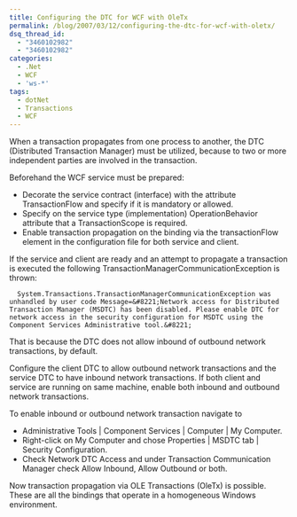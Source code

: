 ```yaml
---
title: Configuring the DTC for WCF with OleTx
permalink: /blog/2007/03/12/configuring-the-dtc-for-wcf-with-oletx/
dsq_thread_id:
  - "3460102982"
  - "3460102982"
categories:
  - .Net
  - WCF
  - 'ws-*'
tags:
  - dotNet
  - Transactions
  - WCF
---
```

When a transaction propagates from one process to another, the DTC (Distributed Transaction Manager) must be utilized, because to two or more independent parties are involved in the transaction.

Beforehand the WCF service must be prepared:

* Decorate the service contract (interface) with the attribute TransactionFlow and specify if it is mandatory or allowed.
* Specify on the service type (implementation) OperationBehavior attribute that a TransactionScope is required.
* Enable transaction propagation on the binding via the transactionFlow element in the configuration file for both service and client.

If the service and client are ready and an attempt to propagate a transaction is executed the following TransactionManagerCommunicationException is thrown:

```
  System.Transactions.TransactionManagerCommunicationException was unhandled by user code Message=&#8221;Network access for Distributed Transaction Manager (MSDTC) has been disabled. Please enable DTC for network access in the security configuration for MSDTC using the Component Services Administrative tool.&#8221;
```

That is because the DTC does not allow inbound of outbound network transactions, by default.

Configure the client DTC to allow outbound network transactions and the service DTC to have inbound network transactions. If both client and service are running on same machine, enable both inbound and outbound network transactions.

To enable inbound or outbound network transaction navigate to

* Administrative Tools | Component Services | Computer | My Computer.
* Right-click on My Computer and chose Properties | MSDTC tab | Security Configuration.
* Check Network DTC Access and under Transaction Communication Manager check Allow Inbound, Allow Outbound or both.

Now transaction propagation via OLE Transactions (OleTx) is possible. These are all the bindings that operate in a homogeneous Windows environment.
